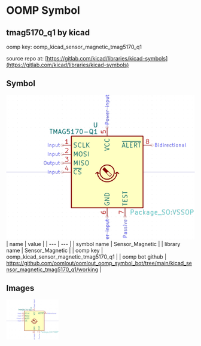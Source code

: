 # OOMP Symbol  
## tmag5170_q1  by kicad  
  
oomp key: oomp_kicad_sensor_magnetic_tmag5170_q1  
  
source repo at: [https://gitlab.com/kicad/libraries/kicad-symbols](https://gitlab.com/kicad/libraries/kicad-symbols)  
## Symbol  
  
[![working.png](working_600.png)](working.png)  
| name | value | 
| --- | --- | 
| symbol name | Sensor_Magnetic | 
| library name | Sensor_Magnetic | 
| oomp key | oomp_kicad_sensor_magnetic_tmag5170_q1 | 
| oomp bot github | https://github.com/oomlout/oomlout_oomp_symbol_bot/tree/main/kicad_sensor_magnetic_tmag5170_q1/working | 
## Images  
  
[![working.png](working_140.png)](working.png)  
